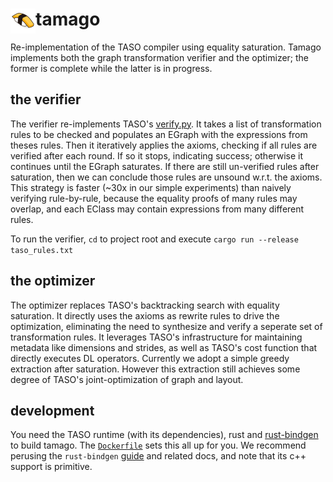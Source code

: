 # tamago <img src="eggsushi.png" alt="egg sushi" height="40" align="left"/>
Re-implementation of the TASO compiler using equality saturation. Tamago implements
both the graph transformation verifier and the optimizer; the former is complete while
the latter is in progress. 

## the verifier
The verifier re-implements TASO's [verify.py](https://github.com/jiazhihao/TASO/blob/master/verify/verify.py). 
It takes a list of 
transformation rules to be checked and populates an EGraph with the expressions from
theses rules. Then it iteratively applies the axioms, checking if all rules are verified
after each round. If so it stops, indicating success; otherwise it continues until the 
EGraph saturates. If there are still un-verified rules after saturation, then we can 
conclude those rules are unsound w.r.t. the axioms. This strategy is faster (~30x in
our simple experiments) than naively
verifying rule-by-rule, because the equality proofs of many rules may overlap, and each
EClass may contain expressions from many different rules. 

To run the verifier, `cd` to project root and execute `cargo run --release taso_rules.txt`

## the optimizer
The optimizer replaces TASO's backtracking search with equality saturation. It directly 
uses the axioms as rewrite rules to drive the optimization, eliminating the need to
synthesize and verify a seperate set of transformation rules. It leverages TASO's
infrastructure for maintaining metadata like dimensions and strides, as well as TASO's cost
function that directly executes DL operators. Currently we adopt a simple greedy extraction
after saturation. However this extraction still achieves some degree of TASO's joint-optimization
of graph and layout. 

## development
You need the TASO runtime (with its dependencies), rust and 
[rust-bindgen](https://github.com/rust-lang/rust-bindgen) to build tamago. The 
[`Dockerfile`](Dockerfile) sets this all up for you. We recommend perusing the
`rust-bindgen` [guide](https://rust-lang.github.io/rust-bindgen/) and related 
docs, and note that its c++ support is primitive. 
